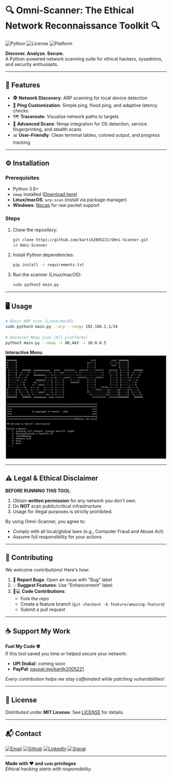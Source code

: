 # 🔍 Omni-Scanner: The Ethical Network Reconnaissance Toolkit 🔍

![Python](https://img.shields.io/badge/Python-3.8%2B-blue?logo=python)
![License](https://img.shields.io/badge/License-MIT-green)
![Platform](https://img.shields.io/badge/Platform-Linux%20%7C%20macOS%20%7C%20Windows-lightgrey)

**Discover. Analyze. Secure.**  
A Python-powered network scanning suite for ethical hackers, sysadmins, and security enthusiasts.

---

## 🚀 Features

- 🕵️ **Network Discovery**: ARP scanning for local device detection
- 📡 **Ping Customization**: Simple ping, flood ping, and adaptive latency checks
- 🗺️ **Traceroute**: Visualize network paths to targets
- 🔦 **Advanced Scans**: Nmap integration for OS detection, service fingerprinting, and stealth scans
- 📊 **User-Friendly**: Clean terminal tables, colored output, and progress tracking

---

## ⚙️ Installation

### Prerequisites
- Python 3.8+
- `nmap` installed ([Download here](https://nmap.org/download.html))
- **Linux/macOS**: `arp-scan` (install via package manager)
- **Windows**: [Npcap](https://npcap.com/) for raw packet support

### Steps
1. Clone the repository:
   ```bash
   git clone https://github.com/kartik2005221/Omni-Scanner.git
   cd Omni-Scanner
   ```

2. Install Python dependencies:
   ```bash
   pip install -r requirements.txt
   ```

3. Run the scanner (Linux/macOS):
   ```bash
   sudo python3 main.py
   ```

---

## 🖥️ Usage

```bash
# Basic ARP scan (Linux/macOS)
sudo python3 main.py --arp --range 192.168.1.1/24

# Advanced Nmap scan (All platforms)
python3 main.py --nmap -t 80,443 -i 10.0.0.5
```

**Interactive Menu**  
![Menu Demo](https://raw.githubusercontent.com/kartik2005221/Omni-Scanner/refs/heads/master/screenshot.png)

---

## ⚠️ Legal & Ethical Disclaimer

**BEFORE RUNNING THIS TOOL**:
1. Obtain **written permission** for any network you don't own.
2. Do **NOT** scan public/critical infrastructure.
3. Usage for illegal purposes is strictly prohibited.

By using Omni-Scanner, you agree to:
- Comply with all local/global laws (e.g., Computer Fraud and Abuse Act)
- Assume full responsibility for your actions

---

## 🤝 Contributing

We welcome contributions! Here's how:
1. 🐛 **Report Bugs**: Open an issue with "Bug" label
2. 💡 **Suggest Features**: Use "Enhancement" label
3. 👩💻 **Code Contributions**:
    - Fork the repo
    - Create a feature branch (`git checkout -b feature/amazing-feature`)
    - Submit a pull request

---

## ☕ Support My Work

**Fuel My Code ☢️**  
If this tool saved you time or helped secure your network:

- **UPI (India)**: coming soon
- **PayPal**: [paypal.me/kartik2005221](https://paypal.me/kartik2005221)

*Every contribution helps me stay caffeinated while patching vulnerabilities!*

---

## 📜 License

Distributed under **MIT License**. See [LICENSE](LICENSE) for details.

---

## 📬 Contact

[![Email](https://img.shields.io/badge/proton%20mail-6D4AFF?style=for-the-badge&logo=protonmail&logoColor=white)](mailto:kartik2005221@proton.me) [![Github](https://img.shields.io/badge/GitHub-100000?style=for-the-badge&logo=github&logoColor=white)](https://github.com/kartik2005221) [![LinkedIn](https://img.shields.io/badge/LinkedIn-0077B5?style=for-the-badge&logo=linkedin&logoColor=white)](https://www.linkedin.com/in/kartik2005221/) [![Signal](https://img.shields.io/badge/Signal-3A76F0?style=for-the-badge&logo=signal&logoColor=white)](https://signal.me/#eu/NKRjNORoYBKevqLxymZOoG7HZv5v_YBZ3hSgA8r5FsJ-0I-yzu9OGYJQS8jiXVgZ)

---

**Made with ❤️ and `sudo` privileges**  
*Ethical hacking starts with responsibility.*
